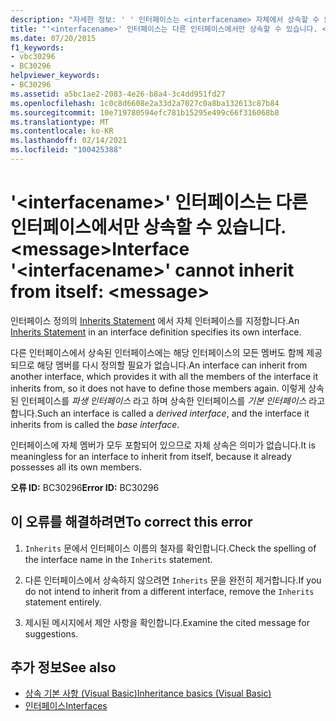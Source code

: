 ```yaml
---
description: "자세한 정보: ' ' 인터페이스는 <interfacename> 자체에서 상속할 수 없습니다. <message>"
title: "'<interfacename>' 인터페이스는 다른 인터페이스에서만 상속할 수 있습니다. <message>"
ms.date: 07/20/2015
f1_keywords:
- vbc30296
- BC30296
helpviewer_keywords:
- BC30296
ms.assetid: a5bc1ae2-2083-4e26-b8a4-3c4dd951fd27
ms.openlocfilehash: 1c0c8d6608e2a33d2a7027c0a8ba132613c87b84
ms.sourcegitcommit: 10e719780594efc781b15295e499c66f316068b8
ms.translationtype: MT
ms.contentlocale: ko-KR
ms.lasthandoff: 02/14/2021
ms.locfileid: "100425388"
---
```

# <a name="interface-interfacename-cannot-inherit-from-itself-message"></a><span data-ttu-id="d5c1a-103">'\<interfacename>' 인터페이스는 다른 인터페이스에서만 상속할 수 있습니다. \<message></span><span class="sxs-lookup"><span data-stu-id="d5c1a-103">Interface '\<interfacename>' cannot inherit from itself: \<message></span></span>

<span data-ttu-id="d5c1a-104">인터페이스 정의의 [Inherits Statement](../language-reference/statements/inherits-statement.md) 에서 자체 인터페이스를 지정합니다.</span><span class="sxs-lookup"><span data-stu-id="d5c1a-104">An [Inherits Statement](../language-reference/statements/inherits-statement.md) in an interface definition specifies its own interface.</span></span>  
  
 <span data-ttu-id="d5c1a-105">다른 인터페이스에서 상속된 인터페이스에는 해당 인터페이스의 모든 멤버도 함께 제공되므로 해당 멤버를 다시 정의할 필요가 없습니다.</span><span class="sxs-lookup"><span data-stu-id="d5c1a-105">An interface can inherit from another interface, which provides it with all the members of the interface it inherits from, so it does not have to define those members again.</span></span> <span data-ttu-id="d5c1a-106">이렇게 상속된 인터페이스를 *파생 인터페이스* 라고 하며 상속한 인터페이스를 *기본 인터페이스* 라고 합니다.</span><span class="sxs-lookup"><span data-stu-id="d5c1a-106">Such an interface is called a *derived interface*, and the interface it inherits from is called the *base interface*.</span></span>  
  
 <span data-ttu-id="d5c1a-107">인터페이스에 자체 멤버가 모두 포함되어 있으므로 자체 상속은 의미가 없습니다.</span><span class="sxs-lookup"><span data-stu-id="d5c1a-107">It is meaningless for an interface to inherit from itself, because it already possesses all its own members.</span></span>  
  
 <span data-ttu-id="d5c1a-108">**오류 ID:** BC30296</span><span class="sxs-lookup"><span data-stu-id="d5c1a-108">**Error ID:** BC30296</span></span>  
  
## <a name="to-correct-this-error"></a><span data-ttu-id="d5c1a-109">이 오류를 해결하려면</span><span class="sxs-lookup"><span data-stu-id="d5c1a-109">To correct this error</span></span>  
  
1. <span data-ttu-id="d5c1a-110">`Inherits` 문에서 인터페이스 이름의 철자를 확인합니다.</span><span class="sxs-lookup"><span data-stu-id="d5c1a-110">Check the spelling of the interface name in the `Inherits` statement.</span></span>  
  
2. <span data-ttu-id="d5c1a-111">다른 인터페이스에서 상속하지 않으려면 `Inherits` 문을 완전히 제거합니다.</span><span class="sxs-lookup"><span data-stu-id="d5c1a-111">If you do not intend to inherit from a different interface, remove the `Inherits` statement entirely.</span></span>  
  
3. <span data-ttu-id="d5c1a-112">제시된 메시지에서 제안 사항을 확인합니다.</span><span class="sxs-lookup"><span data-stu-id="d5c1a-112">Examine the cited message for suggestions.</span></span>  
  
## <a name="see-also"></a><span data-ttu-id="d5c1a-113">추가 정보</span><span class="sxs-lookup"><span data-stu-id="d5c1a-113">See also</span></span>

- [<span data-ttu-id="d5c1a-114">상속 기본 사항 (Visual Basic)</span><span class="sxs-lookup"><span data-stu-id="d5c1a-114">Inheritance basics (Visual Basic)</span></span>](../programming-guide/language-features/objects-and-classes/inheritance-basics.md)
- [<span data-ttu-id="d5c1a-115">인터페이스</span><span class="sxs-lookup"><span data-stu-id="d5c1a-115">Interfaces</span></span>](../programming-guide/language-features/interfaces/index.md)
